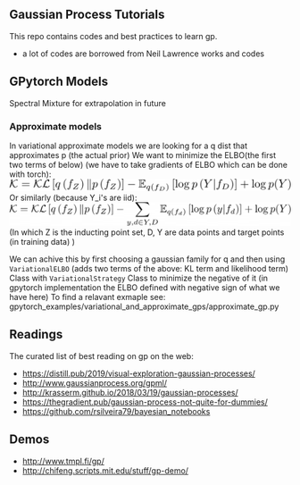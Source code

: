 ## Gaussian Process Tutorials
This repo contains codes and best practices to learn gp.

- a lot of codes are borrowed from Neil Lawrence works and codes


## GPytorch Models
Spectral Mixture for extrapolation in future


### Approximate models
In variational approximate models we are looking for a q dist that approximates p (the actual prior)
We want to minimize the ELBO(the first two terms of below) (we have to take gradients of ELBO which can be done with torch):
![](imgs/elbo.png)
Or similarly (because Y_i's are iid):
![](imgs/elbo2.png)
(In which Z is the inducting point set, D, Y are data points and target points (in training data) )

We can achive this by first choosing a gaussian family for q and then using 
``VariationalELBO`` (adds two terms of the above: KL term and likelihood term) Class with ``VariationalStrategy`` Class to minimize the negative of
 it (in gpytorch implementation the ELBO defined with negative sign of what we have here)
To find a relavant exmaple see: gpytorch_examples/variational_and_approximate_gps/approximate_gp.py



## Readings
The curated list of best reading on gp on the web:
- https://distill.pub/2019/visual-exploration-gaussian-processes/
- http://www.gaussianprocess.org/gpml/
- http://krasserm.github.io/2018/03/19/gaussian-processes/
- https://thegradient.pub/gaussian-process-not-quite-for-dummies/
- https://github.com/rsilveira79/bayesian_notebooks
## Demos
- http://www.tmpl.fi/gp/
- http://chifeng.scripts.mit.edu/stuff/gp-demo/